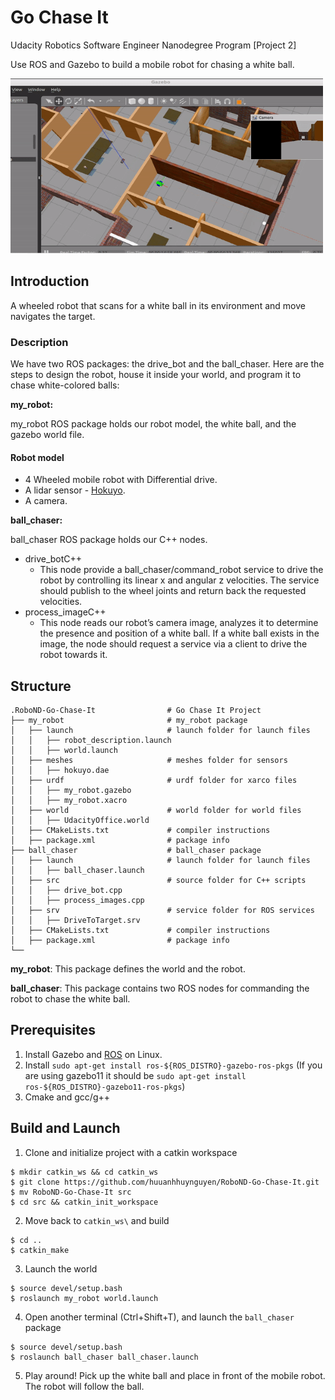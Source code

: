 # Go Chase It

Udacity Robotics Software Engineer Nanodegree Program [Project 2]

Use ROS and Gazebo to build a mobile robot for chasing a white ball.

<img src="screenshots/go_chase_it.gif.gif" alt="demo" width="500" height="280"/></a>

## **Introduction**
  A wheeled robot that scans for a white ball in its environment and move navigates the target.
  
### **Description**
  We have two ROS packages: the drive_bot and the ball_chaser.
  Here are the steps to design the robot, house it inside your world, and program it to chase white-colored balls:
  
**my_robot:**

my_robot ROS package holds our robot model, the white ball, and the gazebo world file.  

#### **Robot model**

 - 4 Wheeled mobile robot with Differential drive. 
 - A lidar sensor - [Hokuyo](http://gazebosim.org/tutorials?tut=add_laser).
 - A camera.
 
**ball_chaser:**

ball_chaser ROS package holds our C++ nodes.
 - drive_botC++
    - This node provide a ball_chaser/command_robot service to drive the robot by controlling its linear x and angular z velocities. The service should publish to the wheel joints and return back the requested velocities.
 - process_imageC++
    - This node reads our robot’s camera image, analyzes it to determine the presence and position of a white ball. If a white ball exists in the image, the node should request a service via a client to drive the robot towards it.


## Structure
```
.RoboND-Go-Chase-It                # Go Chase It Project
├── my_robot                       # my_robot package
│   ├── launch                     # launch folder for launch files
│   │   ├── robot_description.launch
│   │   ├── world.launch
│   ├── meshes                     # meshes folder for sensors
│   │   ├── hokuyo.dae
│   ├── urdf                       # urdf folder for xarco files
│   │   ├── my_robot.gazebo
│   │   ├── my_robot.xacro
│   ├── world                      # world folder for world files
│   │   ├── UdacityOffice.world
│   ├── CMakeLists.txt             # compiler instructions
│   ├── package.xml                # package info
├── ball_chaser                    # ball_chaser package
│   ├── launch                     # launch folder for launch files
│   │   ├── ball_chaser.launch
│   ├── src                        # source folder for C++ scripts
│   │   ├── drive_bot.cpp
│   │   ├── process_images.cpp
│   ├── srv                        # service folder for ROS services
│   │   ├── DriveToTarget.srv
│   ├── CMakeLists.txt             # compiler instructions
│   ├── package.xml                # package info
└──
```
**my_robot**: This package defines the world and the robot.

**ball_chaser**: This package contains two ROS nodes for commanding the robot to chase the white ball.

## Prerequisites
 
1. Install Gazebo and [ROS](http://wiki.ros.org/ROS/Installation) on Linux.
2. Install `sudo apt-get install ros-${ROS_DISTRO}-gazebo-ros-pkgs`
(If you are using gazebo11 it should be `sudo apt-get install ros-${ROS_DISTRO}-gazebo11-ros-pkgs`)
3. Cmake and gcc/g++

## Build and Launch

1. Clone and initialize project with a catkin workspace
```console
$ mkdir catkin_ws && cd catkin_ws
$ git clone https://github.com/huuanhhuynguyen/RoboND-Go-Chase-It.git
$ mv RoboND-Go-Chase-It src
$ cd src && catkin_init_workspace
```

2. Move back to `catkin_ws\` and build
```
$ cd ..
$ catkin_make
```

3. Launch the world
```
$ source devel/setup.bash
$ roslaunch my_robot world.launch
```

4. Open another terminal (Ctrl+Shift+T), and launch the `ball_chaser` package
```
$ source devel/setup.bash
$ roslaunch ball_chaser ball_chaser.launch
```

5. Play around! Pick up the white ball and place in front of the mobile robot. The robot will follow the ball.
